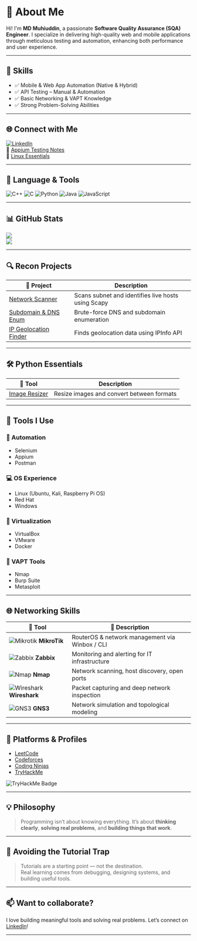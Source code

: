 # 💫 About Me

Hi! I'm **MD Muhiuddin**, a passionate **Software Quality Assurance (SQA) Engineer**. I specialize in delivering high-quality web and mobile applications through meticulous testing and automation, enhancing both performance and user experience.

---

## 🚀 Skills

- ✅ Mobile & Web App Automation (Native & Hybrid)
- ✅ API Testing – Manual & Automation
- ✅ Basic Networking & VAPT Knowledge
- ✅ Strong Problem-Solving Abilities

---

## 🌐 Connect with Me

[![LinkedIn](https://img.shields.io/badge/LinkedIn-%230077B5.svg?logo=linkedin&logoColor=white)](https://www.linkedin.com/in/md-muhiuddin-a0b3331a7/)  
🔗 [Appium Testing Notes](https://relic-amaranthus-d9a.notion.site/Mobile-Automation-testing-with-python-java-Appium-51f86f2ad6ea49be861388fe7c241a19)  
🔗 [Linux Essentials](https://relic-amaranthus-d9a.notion.site/Linux-Essentials-149f0348d325411987d01bc1fe8e169a)

---

## 🧠 Language & Tools

![C++](https://img.shields.io/badge/C++-%2300599C.svg?style=for-the-badge&logo=c%2B%2B&logoColor=white)
![C](https://img.shields.io/badge/C-%2300599C.svg?style=for-the-badge&logo=c&logoColor=white)
![Python](https://img.shields.io/badge/Python-3670A0?style=for-the-badge&logo=python&logoColor=ffdd54)
![Java](https://img.shields.io/badge/Java-%23ED8B00.svg?style=for-the-badge&logo=openjdk&logoColor=white)
![JavaScript](https://img.shields.io/badge/JavaScript-%23323330.svg?style=for-the-badge&logo=javascript&logoColor=%23F7DF1E)

---

## 📊 GitHub Stats

![](https://github-readme-streak-stats.herokuapp.com/?user=MuHIUDDIn98&theme=dark&hide_border=false)  
![](https://github-readme-stats.vercel.app/api/top-langs/?username=MuHIUDDIn98&theme=dark&hide_border=false&layout=compact)

---

## 🔍 Recon Projects

| 🎁 Project | Description |
|-----------|-------------|
| [Network Scanner](https://github.com/MuHIUDDIn98/Py_Networking) | Scans subnet and identifies live hosts using Scapy |
| [Subdomain & DNS Enum](https://github.com/MuHIUDDIn98/SubDomainEnamuration.git) | Brute-force DNS and subdomain enumeration |
| [IP Geolocation Finder](https://github.com/MuHIUDDIn98/IP_Geolocation_finder.git) | Finds geolocation data using IPInfo API |

---

## 🛠️ Python Essentials

| 🎁 Tool | Description |
|--------|-------------|
| [Image Resizer](https://github.com/MuHIUDDIn98/Image_resizer) | Resize images and convert between formats |

---

## 🧰 Tools I Use

### 🧪 Automation
- Selenium
- Appium
- Postman

### 💻 OS Experience
- Linux (Ubuntu, Kali, Raspberry Pi OS)
- Red Hat
- Windows

### 🧳 Virtualization
- VirtualBox
- VMware
- Docker

### 🔐 VAPT Tools
- Nmap
- Burp Suite
- Metasploit

---


## 🌐 Networking Skills

| 🔧 Tool        | 💬 Description                                      |
|----------------|----------------------------------------------------|
| ![Mikrotik](https://merch.mikrotik.com/cdn/shop/files/512.png?v=1657867177) **MikroTik**     | RouterOS & network management via Winbox / CLI |
| ![Zabbix](https://upload.wikimedia.org/wikipedia/commons/6/6f/Zabbix_logo.svg) **Zabbix**       | Monitoring and alerting for IT infrastructure  |
| ![Nmap](https://asset.brandfetch.io/idHnSFcYKj/idj4y8Dz-_.png) **Nmap**         | Network scanning, host discovery, open ports   |
| ![Wireshark](https://miro.medium.com/v2/resize:fit:705/1*jhOWv-JzWbg8MvDo0vnVEA.png) **Wireshark**   | Packet capturing and deep network inspection    |
| ![GNS3](https://cdn.icon-icons.com/icons2/1381/PNG/512/gns3_94911.png) **GNS3**         | Network simulation and topological modeling     |


---

## 🧪 Platforms & Profiles

- [LeetCode](https://leetcode.com/muhiuddinanik/)
- [Codeforces](https://codeforces.com/profile/anik98)
- [Coding Ninjas](https://www.naukri.com/code360/profile/Muhiuddin)
- [TryHackMe](https://tryhackme.com/p/falcon.anik2)

![TryHackMe Badge](https://tryhackme-badges.s3.amazonaws.com/falcon.anik2.png)

---

## 💡 Philosophy

> Programming isn’t about knowing everything. It’s about **thinking clearly**, **solving real problems**, and **building things that work**.

---

## 🚫 Avoiding the Tutorial Trap

> Tutorials are a starting point — not the destination.  
> Real learning comes from debugging, designing systems, and building useful tools.

---

## 📫 Want to collaborate?

I love building meaningful tools and solving real problems. Let’s connect on [LinkedIn](https://www.linkedin.com/in/md-muhiuddin-a0b3331a7/)!

---



